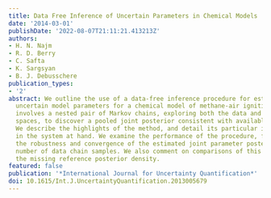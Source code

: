 ```yaml
---
title: Data Free Inference of Uncertain Parameters in Chemical Models
date: '2014-03-01'
publishDate: '2022-08-07T21:11:21.413213Z'
authors:
- H. N. Najm
- R. D. Berry
- C. Safta
- K. Sargsyan
- B. J. Debusschere
publication_types:
- '2'
abstract: We outline the use of a data-free inference procedure for estimation of
  uncertain model parameters for a chemical model of methane-air ignition. The method
  involves a nested pair of Markov chains, exploring both the data and parametric
  spaces, to discover a pooled joint posterior consistent with available information.
  We describe the highlights of the method, and detail its particular implementation
  in the system at hand. We examine the performance of the procedure, focusing on
  the robustness and convergence of the estimated joint parameter posterior with increasing
  number of data chain samples. We also comment on comparisons of this posterior with
  the missing reference posterior density.
featured: false
publication: '*International Journal for Uncertainty Quantification*'
doi: 10.1615/Int.J.UncertaintyQuantification.2013005679
---
```


